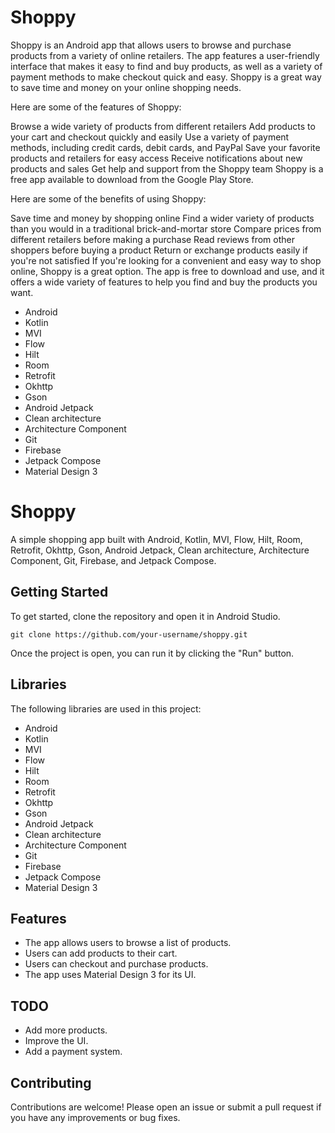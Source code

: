 # Shoppy



Shoppy is an Android app that allows users to browse and purchase products from a variety of online retailers. 
The app features a user-friendly interface that makes it easy to find and buy products, as well as a variety of payment 
methods to make checkout quick and easy. Shoppy is a great way to save time and money on your online shopping needs.

Here are some of the features of Shoppy:

Browse a wide variety of products from different retailers
Add products to your cart and checkout quickly and easily
Use a variety of payment methods, including credit cards, debit cards, and PayPal
Save your favorite products and retailers for easy access
Receive notifications about new products and sales
Get help and support from the Shoppy team
Shoppy is a free app available to download from the Google Play Store.

Here are some of the benefits of using Shoppy:

Save time and money by shopping online
Find a wider variety of products than you would in a traditional brick-and-mortar store
Compare prices from different retailers before making a purchase
Read reviews from other shoppers before buying a product
Return or exchange products easily if you're not satisfied
If you're looking for a convenient and easy way to shop online, Shoppy is a great option. The app is
free to download and use, and it offers a wide variety of features to help you find and buy the products you want.





* Android
* Kotlin
* MVI
* Flow
* Hilt
* Room
* Retrofit
* Okhttp
* Gson
* Android Jetpack
* Clean architecture
* Architecture Component
* Git
* Firebase
* Jetpack Compose
* Material Design 3


# Shoppy

A simple shopping app built with Android, Kotlin, MVI, Flow, Hilt, Room, Retrofit, Okhttp, Gson, Android Jetpack, Clean architecture, Architecture Component, Git, Firebase, and Jetpack Compose.

## Getting Started

To get started, clone the repository and open it in Android Studio.


```
git clone https://github.com/your-username/shoppy.git
```


Once the project is open, you can run it by clicking the "Run" button.

## Libraries

The following libraries are used in this project:

* Android
* Kotlin
* MVI
* Flow
* Hilt
* Room
* Retrofit
* Okhttp
* Gson
* Android Jetpack
* Clean architecture
* Architecture Component
* Git
* Firebase
* Jetpack Compose
* Material Design 3

## Features

* The app allows users to browse a list of products.
* Users can add products to their cart.
* Users can checkout and purchase products.
* The app uses Material Design 3 for its UI.

## TODO

* Add more products.
* Improve the UI.
* Add a payment system.

## Contributing

Contributions are welcome! Please open an issue or submit a pull request if you have any improvements or bug fixes.
